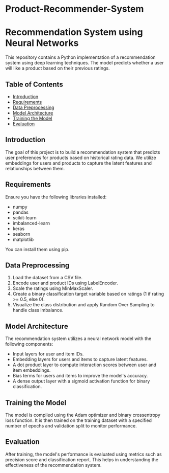 # Product-Recommender-System

# Recommendation System using Neural Networks

This repository contains a Python implementation of a recommendation system using deep learning techniques. The model predicts whether a user will like a product based on their previous ratings.

## Table of Contents
- [Introduction](#introduction)
- [Requirements](#requirements)
- [Data Preprocessing](#data-preprocessing)
- [Model Architecture](#model-architecture)
- [Training the Model](#training-the-model)
- [Evaluation](#evaluation)

## Introduction

The goal of this project is to build a recommendation system that predicts user preferences for products based on historical rating data. We utilize embeddings for users and products to capture the latent features and relationships between them.

## Requirements

Ensure you have the following libraries installed:

- numpy
- pandas
- scikit-learn
- imbalanced-learn
- keras
- seaborn
- matplotlib

You can install them using pip.

## Data Preprocessing

1. Load the dataset from a CSV file.
2. Encode user and product IDs using LabelEncoder.
3. Scale the ratings using MinMaxScaler.
4. Create a binary classification target variable based on ratings (1 if rating >= 0.5, else 0).
5. Visualize the class distribution and apply Random Over Sampling to handle class imbalance.

## Model Architecture

The recommendation system utilizes a neural network model with the following components:

- Input layers for user and item IDs.
- Embedding layers for users and items to capture latent features.
- A dot product layer to compute interaction scores between user and item embeddings.
- Bias terms for users and items to improve the model's accuracy.
- A dense output layer with a sigmoid activation function for binary classification.

## Training the Model

The model is compiled using the Adam optimizer and binary crossentropy loss function. It is then trained on the training dataset with a specified number of epochs and validation split to monitor performance.

## Evaluation

After training, the model's performance is evaluated using metrics such as precision score and classification report. This helps in understanding the effectiveness of the recommendation system.
